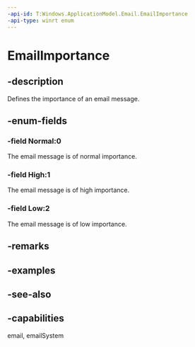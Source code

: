 ```yaml
---
-api-id: T:Windows.ApplicationModel.Email.EmailImportance
-api-type: winrt enum
---
```


<!-- Enumeration syntax
public enum Windows.ApplicationModel.Email.EmailImportance : int
-->

# EmailImportance

## -description
Defines the importance of an email message.

## -enum-fields
### -field Normal:0
The email message is of normal importance.

### -field High:1
The email message is of high importance.

### -field Low:2
The email message is of low importance.


## -remarks

## -examples

## -see-also
## -capabilities
email, emailSystem
